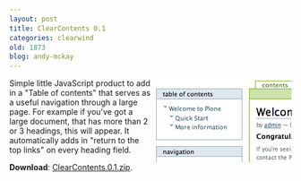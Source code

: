 ```yaml
---
layout: post
title: ClearContents 0.1
categories: clearwind
old: 1873
blog: andy-mckay
---
```

<img src="/files/clear-contents.png" alt="JavaScript table of contents" style="float: right;" />
Simple little JavaScript product to add in a "Table of contents" that serves as a useful navigation through a large page. For example if you've got a large document, that has more than 2 or 3 headings, this will appear. It automatically adds in "return to the top links" on every heading field.

<strong>Download</strong>: <a href="/files/ClearContents.0.1.zip">ClearContents.0.1.zip</a>.